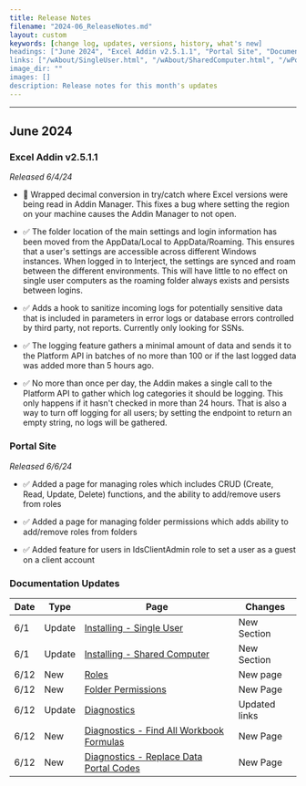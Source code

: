 ```yaml
---
title: Release Notes
filename: "2024-06_ReleaseNotes.md"
layout: custom
keywords: [change log, updates, versions, history, what's new]
headings: ["June 2024", "Excel Addin v2.5.1.1", "Portal Site", "Documentation Updates"]
links: ["/wAbout/SingleUser.html", "/wAbout/SharedComputer.html", "/wPortal/Roles.html", "/wPortal/FolderPermissions.html"]
image_dir: ""
images: []
description: Release notes for this month's updates
---
```

* * *

## June 2024

### Excel Addin v2.5.1.1

_Released 6/4/24_

- 🐞 Wrapped decimal conversion in try/catch where Excel versions were being read in Addin Manager. This fixes a bug where setting the region on your machine causes the Addin Manager to not open.

- ✅ The folder location of the main settings and login information has been moved from the AppData/Local to AppData/Roaming. This ensures that a user's settings are accessible across different Windows instances. When logged in to Interject, the settings are synced and roam between the different environments. This will have little to no effect on single user computers as the roaming folder always exists and persists between logins.

- ✅ Adds a hook to sanitize incoming logs for potentially sensitive data that is included in parameters in error logs or database errors controlled by third party, not reports. Currently only looking for SSNs.

- ✅ The logging feature gathers a minimal amount of data and sends it to the Platform API in batches of no more than 100 or if the last logged data was added more than 5 hours ago.

- ✅ No more than once per day, the Addin makes a single call to the Platform API to gather which log categories it should be logging. This only happens if it hasn't checked in more than 24 hours. That is also a way to turn off logging for all users; by setting the endpoint to return an empty string, no logs will be gathered.

### Portal Site

_Released 6/6/24_

- ✅ Added a page for managing roles which includes CRUD (Create, Read, Update, Delete) functions, and the ability to add/remove users from roles

- ✅ Added a page for managing folder permissions which adds ability to add/remove roles from folders

- ✅ Added feature for users in IdsClientAdmin role to set a user as a guest on a client account

### Documentation Updates

| Date | Type | Page | Changes |
|---|---|---|---|
| 6/1 | Update | [Installing - Single User](/wAbout/SingleUser.html#file-locations) | New Section |
| 6/1 | Update | [Installing - Shared Computer](/wAbout/SharedComputer.html#file-locations) | New Section |
| 6/12 | New | [Roles](/wPortal/Roles.html) | New page |
| 6/12 | New | [Folder Permissions](/wPortal/FolderPermissions.html) | New Page |
| 6/12 | Update | [Diagnostics](/wIndex/Diagnostics.html) | Updated links |
| 6/12 | New | [Diagnostics - Find All Workbook Formulas](/wIndex/Diagnostics-FindAllFormulas.html) | New Page |
| 6/12 | New | [Diagnostics - Replace Data Portal Codes](/wIndex/Diagnostics-ReplaceDataPortalCodes.html) | New Page |
